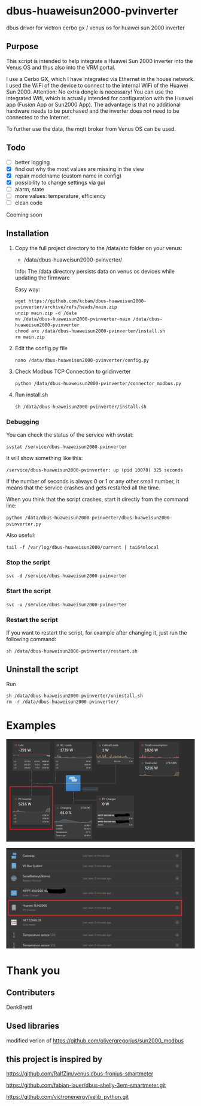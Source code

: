# dbus-huaweisun2000-pvinverter

dbus driver for victron cerbo gx / venus os for huawei sun 2000 inverter

## Purpose

This script is intended to help integrate a Huawei Sun 2000 inverter into the Venus OS and thus also into the VRM
portal.

I use a Cerbo GX, which I have integrated via Ethernet in the house network. I used the WiFi of the device to connect to
the internal WiFi of the Huawei Sun 2000. Attention: No extra dongle is necessary! You can use the integrated Wifi,
which is actually intended for configuration with the Huawei app (Fusion App or Sun2000 App). The advantage is that no
additional hardware needs to be purchased and the inverter does not need to be connected to the Internet.

To further use the data, the mqtt broker from Venus OS can be used.

## Todo

- [ ] better logging
- [x] find out why the most values are missing in the view
- [x] repair modelname (custom name in config)
- [x] possibility to change settings via gui
- [ ] alarm, state
- [ ] more values: temperature, efficiency
- [ ] clean code

Cooming soon

## Installation

1. Copy the full project directory to the /data/etc folder on your venus:

    - /data/dbus-huaweisun2000-pvinverter/

   Info: The /data directory persists data on venus os devices while updating the firmware

   Easy way:
   ```
   wget https://github.com/kcbam/dbus-huaweisun2000-pvinverter/archive/refs/heads/main.zip
   unzip main.zip -d /data
   mv /data/dbus-huaweisun2000-pvinverter-main /data/dbus-huaweisun2000-pvinverter
   chmod a+x /data/dbus-huaweisun2000-pvinverter/install.sh
   rm main.zip
   ```


3. Edit the config.py file

   `nano /data/dbus-huaweisun2000-pvinverter/config.py`

5. Check Modbus TCP Connection to gridinverter

   `python /data/dbus-huaweisun2000-pvinverter/connector_modbus.py`

6. Run install.sh

   `sh /data/dbus-huaweisun2000-pvinverter/install.sh`

### Debugging

You can check the status of the service with svstat:

`svstat /service/dbus-huaweisun2000-pvinverter`

It will show something like this:

`/service/dbus-huaweisun2000-pvinverter: up (pid 10078) 325 seconds`

If the number of seconds is always 0 or 1 or any other small number, it means that the service crashes and gets
restarted all the time.

When you think that the script crashes, start it directly from the command line:

`python /data/dbus-huaweisun2000-pvinverter/dbus-huaweisun2000-pvinverter.py`

Also useful:

`tail -f /var/log/dbus-huaweisun2000/current | tai64nlocal`

### Stop the script

`svc -d /service/dbus-huaweisun2000-pvinverter`

### Start the script

`svc -u /service/dbus-huaweisun2000-pvinverter`


### Restart the script

If you want to restart the script, for example after changing it, just run the following command:

`sh /data/dbus-huaweisun2000-pvinverter/restart.sh`

## Uninstall the script

Run

   ```
sh /data/dbus-huaweisun2000-pvinverter/uninstall.sh
rm -r /data/dbus-huaweisun2000-pvinverter/
   ```

# Examples

![VRM-01](img/VRM-01.png)

![VRM-02](img/VRM-02.png)


# Thank you
## Contributers

DenkBrettl

## Used libraries

modified verion of https://github.com/olivergregorius/sun2000_modbus

## this project is inspired by

https://github.com/RalfZim/venus.dbus-fronius-smartmeter

https://github.com/fabian-lauer/dbus-shelly-3em-smartmeter.git

https://github.com/victronenergy/velib_python.git
